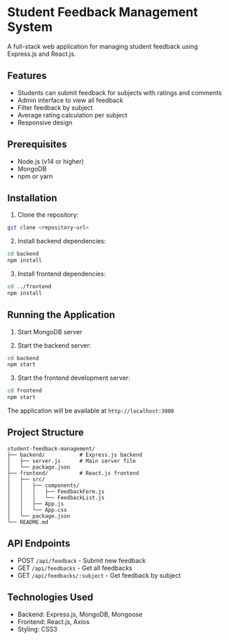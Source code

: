# Student Feedback Management System

A full-stack web application for managing student feedback using Express.js and React.js.

## Features

- Students can submit feedback for subjects with ratings and comments
- Admin interface to view all feedback
- Filter feedback by subject
- Average rating calculation per subject
- Responsive design

## Prerequisites

- Node.js (v14 or higher)
- MongoDB
- npm or yarn

## Installation

1. Clone the repository:
```bash
git clone <repository-url>
```

2. Install backend dependencies:
```bash
cd backend
npm install
```

3. Install frontend dependencies:
```bash
cd ../frontend
npm install
```

## Running the Application

1. Start MongoDB server

2. Start the backend server:
```bash
cd backend
npm start
```

3. Start the frontend development server:
```bash
cd frontend
npm start
```

The application will be available at `http://localhost:3000`

## Project Structure

```
student-feedback-management/
├── backend/           # Express.js backend
│   ├── server.js      # Main server file
│   └── package.json
├── frontend/          # React.js frontend
│   ├── src/
│   │   ├── components/
│   │   │   ├── FeedbackForm.js
│   │   │   └── FeedbackList.js
│   │   ├── App.js
│   │   └── App.css
│   └── package.json
└── README.md
```

## API Endpoints

- POST `/api/feedback` - Submit new feedback
- GET `/api/feedbacks` - Get all feedbacks
- GET `/api/feedbacks/:subject` - Get feedback by subject

## Technologies Used

- Backend: Express.js, MongoDB, Mongoose
- Frontend: React.js, Axios
- Styling: CSS3
